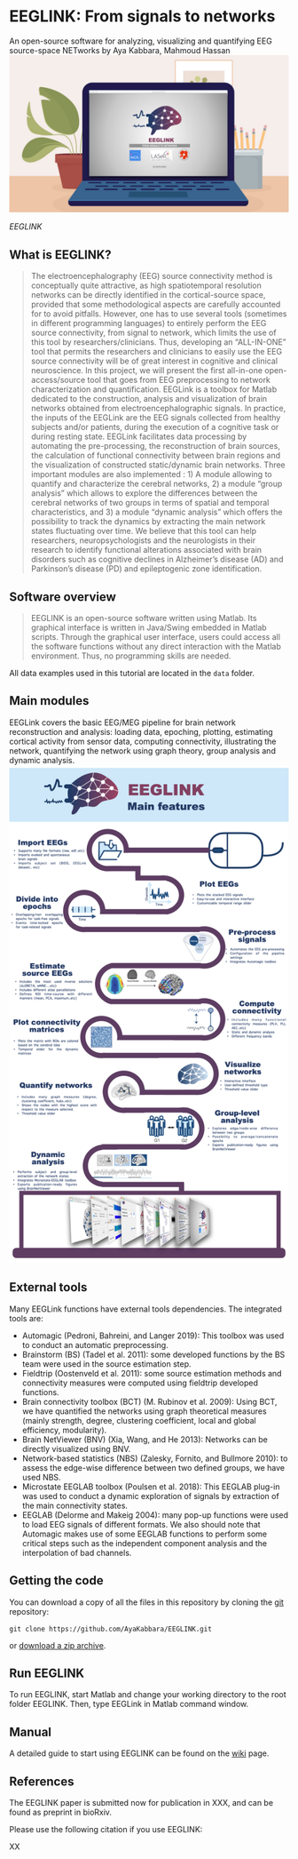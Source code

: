 # EEGLINK: From signals to networks

An open-source software for analyzing, visualizing 
and quantifying EEG source-space NETworks
by Aya Kabbara, Mahmoud Hassan
<br>
![](figures/readme1.jpeg)

*EEGLINK*


## What is EEGLINK?

> The electroencephalography (EEG) source connectivity method is conceptually quite attractive, as high spatiotemporal resolution networks can be directly identified in the cortical-source space, provided that some methodological aspects are carefully accounted for to avoid pitfalls. However, one has to use several tools (sometimes in different programming languages) to entirely perform the EEG source connectivity, from signal to network, which limits the use of this tool by researchers/clinicians. Thus, developing an “ALL-IN-ONE” tool that permits the researchers and clinicians to easily use the EEG source connectivity will be of great interest in cognitive and clinical neuroscience. In this project, we will present the first all-in-one open-access/source tool that goes from EEG preprocessing to network characterization and quantification. EEGLink is a toolbox for Matlab dedicated to the construction, analysis and visualization of brain networks obtained from electroencephalographic signals. In practice, the inputs of the EEGLink are the EEG signals collected from healthy subjects and/or patients, during the execution of a cognitive task or during resting state. EEGLink facilitates data processing by automating the pre-processing, the reconstruction of brain sources, the calculation of functional connectivity between brain regions and the visualization of constructed static/dynamic brain networks. Three important modules are also implemented : 1) A module allowing to quantify and characterize the cerebral networks, 2) a module “group analysis” which allows to explore the differences between the cerebral networks of two groups in terms of spatial and temporal characteristics, and 3) a module “dynamic analysis” which offers the possibility to track the dynamics by extracting the main network states fluctuating over time. We believe that this tool can help researchers, neuropsychologists and the neurologists in their research to identify functional alterations associated with brain disorders such as cognitive declines in Alzheimer’s disease (AD) and Parkinson’s disease (PD) and epileptogenic zone identification. 

## Software overview

> EEGLINK is an open-source software written using Matlab. Its graphical interface is written in Java/Swing embedded in Matlab scripts. Through the graphical user interface, users could access all the software functions without any direct interaction with the Matlab environment. Thus, no programming skills are needed. 

All data examples used in this tutorial are located in 
the `data` folder.

## Main modules

EEGLink covers the basic EEG/MEG pipeline for brain network reconstruction and analysis: loading data, epoching, plotting, estimating cortical activity from sensor data, computing connectivity, illustrating the network, quantifying the network using graph theory, group analysis and dynamic analysis.
<br>
![](figures/readme2.jpeg)

## External tools

Many EEGLink functions have external tools dependencies. The integrated tools are: 
- Automagic (Pedroni, Bahreini, and Langer 2019): This toolbox was used to conduct an automatic preprocessing. 
- Brainstorm (BS) (Tadel et al. 2011): some developed functions by the BS team were used in the source estimation step. 
- Fieldtrip (Oostenveld et al. 2011): some source estimation methods and connectivity measures were computed using fieldtrip developed functions. 
- Brain connectivity toolbox (BCT) (M. Rubinov et al. 2009): Using BCT, we have quantified the networks using graph theoretical measures (mainly strength, degree, clustering coefficient, local and global efficiency, modularity). 
- Brain NetViewer (BNV) (Xia, Wang, and He 2013): Networks can be directly visualized using BNV. 
- Network-based statistics (NBS) (Zalesky, Fornito, and Bullmore 2010): to assess the edge-wise difference between two defined groups, we have used NBS. 
- Microstate EEGLAB toolbox (Poulsen et al. 2018): This EEGLAB plug-in was used to conduct a dynamic exploration of signals by extraction of the main connectivity states.
- EEGLAB (Delorme and Makeig 2004): many pop-up functions were used to load EEG signals of different formats. We also should note that Automagic makes use of some EEGLAB functions to perform some critical steps such as the independent component analysis and the interpolation of bad channels.

## Getting the code

You can download a copy of all the files in this repository by cloning the
[git](https://git-scm.com/) repository:

    git clone https://github.com/AyaKabbara/EEGLINK.git

or [download a zip archive](https://github.com/AyaKabbara/EEGLINK.zip).

## Run EEGLINK

To run EEGLINK, start Matlab and change your working directory to the root folder EEGLINK.
Then, type EEGLink in Matlab command window.

## Manual

A detailed guide to start using EEGLINK can be found on the [wiki](https://github.com/AyaKabbara/EEGLINK/wiki) page.

## References

The EEGLINK paper is submitted now for publication in XXX, and can be found as preprint in bioRxiv.

Please use the following citation if you use EEGLINK:

XX
